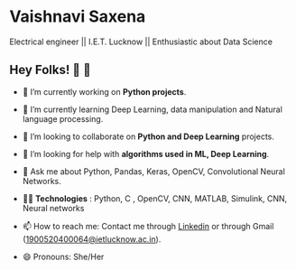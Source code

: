# Vaishnavi Saxena
Electrical engineer || I.E.T. Lucknow || Enthusiastic about Data Science

## Hey Folks! 👋 :eyes:

- 🔭 I’m currently working on **Python projects**.

- 🌱 I’m currently learning Deep Learning, data manipulation and Natural language processing.

- 👯 I’m looking to collaborate on **Python and Deep Learning** projects.

- 🤔 I’m looking for help with **algorithms used in ML, Deep Learning**.

- 💬 Ask me about Python, Pandas, Keras, OpenCV, Convolutional Neural Networks.

- 👩‍💻 **Technologies** : Python, C , OpenCV, CNN, MATLAB, Simulink, CNN, Neural networks

- 📫 How to reach me: Contact me through [Linkedin](https://www.linkedin.com/in/vaishnavi-saxena-15122001/) or through Gmail (1900520400064@ietlucknow.ac.in).

- 😄 Pronouns: She/Her



